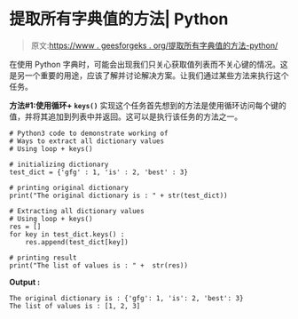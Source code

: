 # 提取所有字典值的方法| Python

> 原文:[https://www . geesforgeks . org/提取所有字典值的方法-python/](https://www.geeksforgeeks.org/ways-to-extract-all-dictionary-values-python/)

在使用 Python 字典时，可能会出现我们只关心获取值列表而不关心键的情况。这是另一个重要的用途，应该了解并讨论解决方案。让我们通过某些方法来执行这个任务。

**方法#1:使用循环+ `keys()`**
实现这个任务首先想到的方法是使用循环访问每个键的值，并将其追加到列表中并返回。这可以是执行该任务的方法之一。

```
# Python3 code to demonstrate working of
# Ways to extract all dictionary values
# Using loop + keys()

# initializing dictionary
test_dict = {'gfg' : 1, 'is' : 2, 'best' : 3}

# printing original dictionary
print("The original dictionary is : " + str(test_dict))

# Extracting all dictionary values
# Using loop + keys()
res = []
for key in test_dict.keys() :
    res.append(test_dict[key])

# printing result
print("The list of values is : " +  str(res))
```

**Output :**

```
The original dictionary is : {'gfg': 1, 'is': 2, 'best': 3}
The list of values is : [1, 2, 3]

```